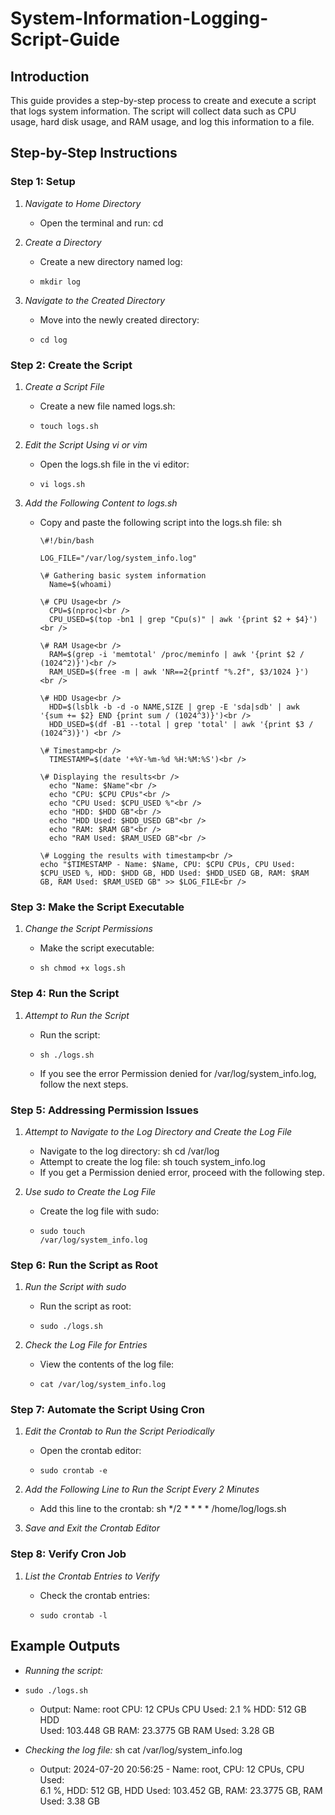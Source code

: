 # System-Information-Logging-Script-Guide

## Introduction

This guide provides a step-by-step process to create and execute a
script that logs system information. The script will collect data such
as CPU usage, hard disk usage, and RAM usage, and log this information
to a file.

## Step-by-Step Instructions

### Step 1: Setup

1.  *Navigate to Home Directory*

    - Open the terminal and run: cd

2.  *Create a Directory*

    - Create a new directory named log:
    -     mkdir log

3.  *Navigate to the Created Directory*

    - Move into the newly created directory:
    -     cd log

### Step 2: Create the Script

1.  *Create a Script File*

    - Create a new file named logs.sh:
    -     touch logs.sh

2.  *Edit the Script Using vi or vim*

    - Open the logs.sh file in the vi editor:
    -     vi logs.sh

3.  *Add the Following Content to logs.sh*

    - Copy and paste the following script into the logs.sh file: sh
    
          \#!/bin/bash

          LOG_FILE="/var/log/system_info.log"

          \# Gathering basic system information
            Name=$(whoami)

          \# CPU Usage<br />
            CPU=$(nproc)<br />
            CPU_USED=$(top -bn1 | grep "Cpu(s)" | awk '{print $2 + $4}') <br />

          \# RAM Usage<br />
            RAM=$(grep -i 'memtotal' /proc/meminfo | awk '{print $2 / (1024^2)}')<br />
            RAM_USED=$(free -m | awk 'NR==2{printf "%.2f", $3/1024 }') <br />

          \# HDD Usage<br />
            HDD=$(lsblk -b -d -o NAME,SIZE | grep -E 'sda|sdb' | awk '{sum += $2} END {print sum / (1024^3)}')<br />
            HDD_USED=$(df -B1 --total | grep 'total' | awk '{print $3 / (1024^3)}') <br />

          \# Timestamp<br />
            TIMESTAMP=$(date '+%Y-%m-%d %H:%M:%S')<br />

          \# Displaying the results<br />
            echo "Name: $Name"<br />
            echo "CPU: $CPU CPUs"<br />
            echo "CPU Used: $CPU_USED %"<br />
            echo "HDD: $HDD GB"<br />
            echo "HDD Used: $HDD_USED GB"<br />
            echo "RAM: $RAM GB"<br />
            echo "RAM Used: $RAM_USED GB"<br />

          \# Logging the results with timestamp<br />
          echo "$TIMESTAMP - Name: $Name, CPU: $CPU CPUs, CPU Used: $CPU_USED %, HDD: $HDD GB, HDD Used: $HDD_USED GB, RAM: $RAM GB, RAM Used: $RAM_USED GB" >> $LOG_FILE<br />


### 

### Step 3: Make the Script Executable

1.  *Change the Script Permissions*

    - Make the script executable:
    -     sh chmod +x logs.sh

### Step 4: Run the Script

1.  *Attempt to Run the Script*

    - Run the script:
    -     sh ./logs.sh
    - If you see the error Permission denied for
      /var/log/system_info.log, follow the next steps.

### Step 5: Addressing Permission Issues

1.  *Attempt to Navigate to the Log Directory and Create the Log File*

    - Navigate to the log directory: sh cd /var/log
    - Attempt to create the log file: sh touch system_info.log
    - If you get a Permission denied error, proceed with the following
      step.

2.  *Use sudo to Create the Log File*

    - Create the log file with sudo:
    -     sudo touch
          /var/log/system_info.log

### Step 6: Run the Script as Root

1.  *Run the Script with sudo*

    - Run the script as root:
    -     sudo ./logs.sh

2.  *Check the Log File for Entries*

    - View the contents of the log file:
    -     cat /var/log/system_info.log

### Step 7: Automate the Script Using Cron

1.  *Edit the Crontab to Run the Script Periodically*

    - Open the crontab editor:
    -     sudo crontab -e

2.  *Add the Following Line to Run the Script Every 2 Minutes*

    - Add this line to the crontab: sh \*/2 \* \* \* \*
      /home/log/logs.sh

3.  *Save and Exit the Crontab Editor*

### Step 8: Verify Cron Job

1.  *List the Crontab Entries to Verify*

    - Check the crontab entries:
    -     sudo crontab -l

## Example Outputs

- *Running the script:*
-     sudo ./logs.sh

  - Output: Name: root CPU: 12 CPUs CPU Used: 2.1 % HDD: 512 GB HDD<br />
    Used: 103.448 GB RAM: 23.3775 GB RAM Used: 3.28 GB<br />

- *Checking the log file:* sh cat /var/log/system_info.log<br />

  - Output: 2024-07-20 20:56:25 - Name: root, CPU: 12 CPUs, CPU Used:<br />
    6.1 %, HDD: 512 GB, HDD Used: 103.452 GB, RAM: 23.3775 GB, RAM Used:
    3.38 GB<br />
